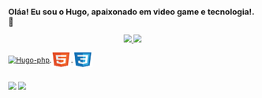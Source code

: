 ### Oláa! Eu sou o Hugo, apaixonado em video game e tecnologia!. 👋

<!--
**Hguinho38/Hguinho38** is a ✨ _special_ ✨ repository because its `README.md` (this file) appears on your GitHub profile.

Here are some ideas to get you started:

- 🔭 Procurando uma oportunidade ...
- 🌱 Estudando PHP ...
-->
<div align="center">
  <a href="https://github.com/Hguinho38">
  <img height="160em" src="https://github-readme-stats.vercel.app/api?username=Hguinho38&show_icons=true&theme=dracula&include_all_commits=true&count_private=true"/>
  <img height="160em" src="https://github-readme-stats.vercel.app/api/top-langs/?username=Hguinho38&layout=compact&langs_count=7&theme=dracula"/>
</div>

  <div style="display: inline_block"><br>
  <img align="center" alt="Hugo-php" height="30" width="40" src="https://cdn.jsdelivr.net/gh/devicons/devicon/icons/php/php-original.svg">
  <img align="center" alt="Hugo-HTML" height="30" width="40" src="https://raw.githubusercontent.com/devicons/devicon/master/icons/html5/html5-original.svg">
  <img align="center" alt="Hugo-CSS" height="30" width="40" src="https://raw.githubusercontent.com/devicons/devicon/master/icons/css3/css3-original.svg">
  
  
</div>

  
  ##
  
<div>
    <a href="https://www.linkedin.com/in/hugo-santos-84030a1a2/" target="_blank"><img src="https://img.shields.io/badge/-LinkedIn-%230077B5?style=for-the-badge&logo=linkedin&logoColor=white" target="_blank"></a> 
    <a href = "mailto:hugosantos38.hs@gmail.com"><img src="https://img.shields.io/badge/Gmail-D14836?style=for-the-badge&logo=gmail&logoColor=white"></a>

</div>
